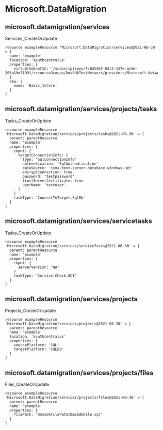# Microsoft.DataMigration

## microsoft.datamigration/services

Services_CreateOrUpdate
```bicep
resource exampleResource 'Microsoft.DataMigration/services@2021-06-30' = {
  name: 'example'
  location: 'southcentralus'
  properties: {
    virtualSubnetId: '/subscriptions/fc04246f-04c5-437e-ac5e-206a19e7193f/resourceGroups/DmsSdkTestNetwork/providers/Microsoft.Network/virtualNetworks/DmsSdkTestNetwork/subnets/default'
  }
  sku: {
    name: 'Basic_1vCore'
  }
}
```

## microsoft.datamigration/services/projects/tasks

Tasks_CreateOrUpdate
```bicep
resource exampleResource 'Microsoft.DataMigration/services/projects/tasks@2021-06-30' = {
  parent: parentResource 
  name: 'example'
  properties: {
    input: {
      targetConnectionInfo: {
        type: 'SqlConnectionInfo'
        authentication: 'SqlAuthentication'
        dataSource: 'ssma-test-server.database.windows.net'
        encryptConnection: true
        password: 'testpassword'
        trustServerCertificate: true
        userName: 'testuser'
      }
    }
    taskType: 'ConnectToTarget.SqlDb'
  }
}
```

## microsoft.datamigration/services/servicetasks

Tasks_CreateOrUpdate
```bicep
resource exampleResource 'Microsoft.DataMigration/services/serviceTasks@2021-06-30' = {
  parent: parentResource 
  name: 'example'
  properties: {
    input: {
      serverVersion: 'NA'
    }
    taskType: 'Service.Check.OCI'
  }
}
```

## microsoft.datamigration/services/projects

Projects_CreateOrUpdate
```bicep
resource exampleResource 'Microsoft.DataMigration/services/projects@2021-06-30' = {
  parent: parentResource 
  name: 'example'
  location: 'southcentralus'
  properties: {
    sourcePlatform: 'SQL'
    targetPlatform: 'SQLDB'
  }
}
```

## microsoft.datamigration/services/projects/files

Files_CreateOrUpdate
```bicep
resource exampleResource 'Microsoft.DataMigration/services/projects/files@2021-06-30' = {
  parent: parentResource 
  name: 'example'
  properties: {
    filePath: 'DmsSdkFilePath/DmsSdkFile.sql'
  }
}
```
